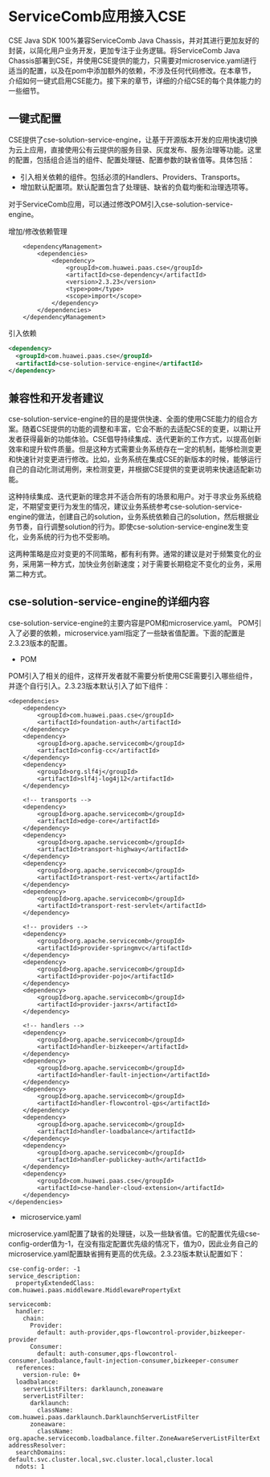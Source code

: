 # ServiceComb应用接入CSE

CSE Java SDK 100%兼容ServiceComb Java Chassis，并对其进行更加友好的封装，以简化用户业务开发，更加专注于业务逻辑。将ServiceComb Java Chassis部署到CSE，并使用CSE提供的能力，只需要对microservice.yaml进行适当的配置，以及在pom中添加额外的依赖，不涉及任何代码修改。在本章节，介绍如何一键式启用CSE能力。接下来的章节，详细的介绍CSE的每个具体能力的一些细节。

## 一键式配置

CSE提供了cse-solution-service-engine，让基于开源版本开发的应用快速切换为云上应用，直接使用公有云提供的服务目录、灰度发布、服务治理等功能。这里的配置，包括组合适当的组件、配置处理链、配置参数的缺省值等。具体包括：

* 引入相关依赖的组件。包括必须的Handlers、Providers、Transports。
* 增加默认配置项。默认配置包含了处理链、缺省的负载均衡和治理选项等。

对于ServiceComb应用，可以通过修改POM引入cse-solution-service-engine。

增加/修改依赖管理
```
    <dependencyManagement>
        <dependencies>
            <dependency>
                <groupId>com.huawei.paas.cse</groupId>
                <artifactId>cse-dependency</artifactId>
                <version>2.3.23</version>
                <type>pom</type>
                <scope>import</scope>
            </dependency>
        </dependencies>
    </dependencyManagement>
```

引入依赖
```xml
<dependency> 
  <groupId>com.huawei.paas.cse</groupId>  
  <artifactId>cse-solution-service-engine</artifactId> 
</dependency>
```

## 兼容性和开发者建议
cse-solution-service-engine的目的是提供快速、全面的使用CSE能力的组合方案。随着CSE提供的功能的调整和丰富，它会不断的去适配CSE的变更，以期让开发者获得最新的功能体验。CSE倡导持续集成、迭代更新的工作方式，以提高创新效率和提升软件质量。但是这种方式需要业务系统存在一定的机制，能够检测变更和快速针对变更进行修改。比如，业务系统在集成CSE的新版本的时候，能够运行自己的自动化测试用例，来检测变更，并根据CSE提供的变更说明来快速适配新功能。

这种持续集成、迭代更新的理念并不适合所有的场景和用户。对于寻求业务系统稳定，不期望变更行为发生的情况，建议业务系统参考cse-solution-service-engine的做法，创建自己的solution，业务系统依赖自己的solution，然后根据业务节奏，自行调整solution的行为。即使cse-solution-service-engine发生变化，业务系统的行为也不受影响。

这两种策略是应对变更的不同策略，都有利有弊。通常的建议是对于频繁变化的业务，采用第一种方式，加快业务创新速度；对于需要长期稳定不变化的业务，采用第二种方式。

## cse-solution-service-engine的详细内容
cse-solution-service-engine的主要内容是POM和microservice.yaml。 POM引入了必要的依赖，microservice.yaml指定了一些缺省值配置。下面的配置是2.3.23版本的配置。

* POM

POM引入了相关的组件，这样开发者就不需要分析使用CSE需要引入哪些组件，并逐个自行引入。2.3.23版本默认引入了如下组件：

```
<dependencies>
    <dependency>
        <groupId>com.huawei.paas.cse</groupId>
        <artifactId>foundation-auth</artifactId>
    </dependency>
    <dependency>
        <groupId>org.apache.servicecomb</groupId>
        <artifactId>config-cc</artifactId>
    </dependency>
    <dependency>
        <groupId>org.slf4j</groupId>
        <artifactId>slf4j-log4j12</artifactId>
    </dependency>

    <!-- transports -->
    <dependency>
        <groupId>org.apache.servicecomb</groupId>
        <artifactId>edge-core</artifactId>
    </dependency>
    <dependency>
        <groupId>org.apache.servicecomb</groupId>
        <artifactId>transport-highway</artifactId>
    </dependency>
    <dependency>
        <groupId>org.apache.servicecomb</groupId>
        <artifactId>transport-rest-vertx</artifactId>
    </dependency>
    <dependency>
        <groupId>org.apache.servicecomb</groupId>
        <artifactId>transport-rest-servlet</artifactId>
    </dependency>

    <!-- providers -->
    <dependency>
        <groupId>org.apache.servicecomb</groupId>
        <artifactId>provider-springmvc</artifactId>
    </dependency>
    <dependency>
        <groupId>org.apache.servicecomb</groupId>
        <artifactId>provider-pojo</artifactId>
    </dependency>
    <dependency>
        <groupId>org.apache.servicecomb</groupId>
        <artifactId>provider-jaxrs</artifactId>
    </dependency>

    <!-- handlers -->
    <dependency>
        <groupId>org.apache.servicecomb</groupId>
        <artifactId>handler-bizkeeper</artifactId>
    </dependency>
    <dependency>
        <groupId>org.apache.servicecomb</groupId>
        <artifactId>handler-fault-injection</artifactId>
    </dependency>
    <dependency>
        <groupId>org.apache.servicecomb</groupId>
        <artifactId>handler-flowcontrol-qps</artifactId>
    </dependency>
    <dependency>
        <groupId>org.apache.servicecomb</groupId>
        <artifactId>handler-loadbalance</artifactId>
    </dependency>
    <dependency>
        <groupId>org.apache.servicecomb</groupId>
        <artifactId>handler-publickey-auth</artifactId>
    </dependency>
    <dependency>
        <groupId>com.huawei.paas.cse</groupId>
        <artifactId>cse-handler-cloud-extension</artifactId>
    </dependency>
</dependencies>
```

* microservice.yaml

microservice.yaml配置了缺省的处理链，以及一些缺省值。它的配置优先级cse-config-order值为-1，在没有指定配置优先级的情况下，值为0，因此业务自己的microservice.yaml配置缺省拥有更高的优先级。2.3.23版本默认配置如下：

```
cse-config-order: -1
service_description:
  propertyExtendedClass: com.huawei.paas.middleware.MiddlewarePropertyExt

servicecomb:
  handler:
    chain:
      Provider:
        default: auth-provider,qps-flowcontrol-provider,bizkeeper-provider
      Consumer:
        default: auth-consumer,qps-flowcontrol-consumer,loadbalance,fault-injection-consumer,bizkeeper-consumer
  references:
    version-rule: 0+
  loadbalance:
    serverListFilters: darklaunch,zoneaware
    serverListFilter:
      darklaunch:
        className: com.huawei.paas.darklaunch.DarklaunchServerListFilter
      zoneaware:
        className: org.apache.servicecomb.loadbalance.filter.ZoneAwareServerListFilterExt
addressResolver:
  searchDomains: default.svc.cluster.local,svc.cluster.local,cluster.local
  ndots: 1
```

